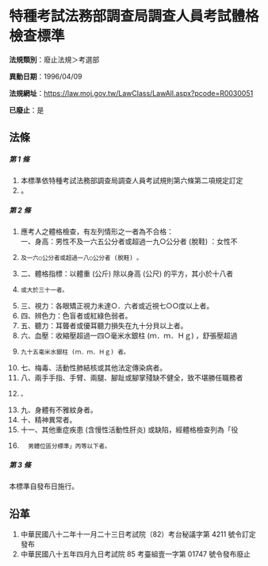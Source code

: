 # 特種考試法務部調查局調查人員考試體格檢查標準

**法規類別**：廢止法規＞考選部

**異動日期**：1996/04/09  

**法規網址**：https://law.moj.gov.tw/LawClass/LawAll.aspx?pcode=R0030051

**已廢止**：是



## 法條
##### 第 1 條
1. 本標準依特種考試法務部調查局調查人員考試規則第六條第二項規定訂定
1. 。

##### 第 2 條
1. 應考人之體格檢查，有左列情形之一者為不合格：  
一、身高：男性不及一六五公分者或超過一九○公分者 (脫鞋) ：女性不
1.     及一六○公分者或超過一八○公分者 (脫鞋) 。
1. 二、體格指標：以體重 (公斤) 除以身高 (公尺) 的平方，其小於十八者
1.     或大於三十一者。
1. 三、視力：各眼矯正視力未達○．六者或近視七○○度以上者。
1. 四、辨色力：色盲者或紅綠色弱者。
1. 五、聽力：耳聾者或優耳聽力損失在九十分貝以上者。
1. 六、血壓：收縮壓超過一四○毫米水銀柱 (ｍ．ｍ．Ｈｇ) ，舒張壓超過
1.     九十五毫米水銀柱 (ｍ．ｍ．Ｈｇ) 者。
1. 七、梅毒、活動性肺結核或其他法定傳染病者。
1. 八、兩手手指、手臂、兩腿、腳趾或腳掌殘缺不健全，致不堪勝任職務者
1.     。
1. 九、身體有不雅紋身者。
1. 十、精神異常者。
1. 十一、其他重症疾患 (含慢性活動性肝炎) 或缺陷，經體格檢查列為「役
1.       男體位區分標準」丙等以下者。

##### 第 3 條
本標準自發布日施行。

## 沿革
1. 中華民國八十二年十一月二十三日考試院（82）考台秘議字第 4211 號令訂定發布
1. 中華民國八十五年四月九日考試院 85 考臺組壹一字第 01747  號令發布廢止  
